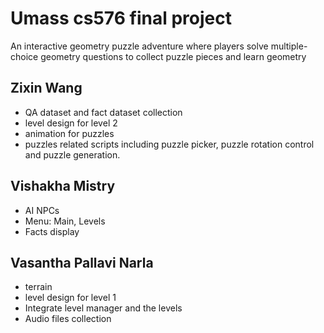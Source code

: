 # Umass cs576 final project
An interactive geometry puzzle adventure where players solve multiple-choice geometry questions to collect puzzle pieces and learn geometry

## Zixin Wang
- QA dataset and fact dataset collection
- level design for level 2
- animation for puzzles
- puzzles related scripts including puzzle picker, puzzle rotation control and puzzle generation.

## Vishakha Mistry
 - AI NPCs
 - Menu: Main, Levels
 - Facts display

## Vasantha Pallavi Narla
 - terrain
 - level design for level 1
 - Integrate level manager and the levels
 - Audio files collection
